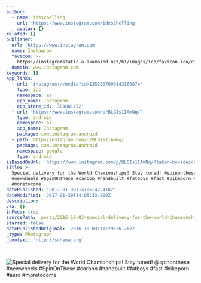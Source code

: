 ```yaml
---
author:
  - name: ideschelling
    url: 'https://www.instagram.com/ideschelling'
    avatar: {}
related: []
publisher:
  url: 'https://www.instagram.com'
  name: Instagram
  favicon: >-
    https://instagramstatic-a.akamaihd.net/h1/images/ico/favicon.ico/dfa85bb1fd63.ico
  domain: www.instagram.com
keywords: []
app_links:
  - url: 'instagram://media?id=1352807003143168874'
    type: ios
    namespace: ai
    app_name: Instagram
    app_store_id: '389801252'
  - url: 'https://www.instagram.com/p/BLGIs1IAmNq/'
    type: android
    namespace: ai
    app_name: Instagram
    package: com.instagram.android
  - path: https/instagram.com/p/BLGIs1IAmNq/
    package: com.instagram.android
    namespace: google
    type: android
isBasedOnUrl: 'https://www.instagram.com/p/BLGIs1IAmNq/?taken-by=ideschelling'
title: >-
  Special delivery for the World Chamionships! Stay tuned! @spinonthese
  #newwheels #SpinOnThese #carbon #handbuilt #fatboys #fast #bikeporn #aero
  #moretocome
datePublished: '2017-01-30T14:05:42.418Z'
dateModified: '2017-01-30T14:05:33.800Z'
description: ''
via: {}
inFeed: true
sourcePath: _posts/2016-10-03-special-delivery-for-the-world-chamionships-stay-tuned-sp.md
starred: false
datePublishedOriginal: '2016-10-03T11:29:26.267Z'
_type: Photograph
_context: 'http://schema.org'

---
```

![Special delivery for the World Chamionships! Stay tuned! @spinonthese #newwheels #SpinOnThese #carbon #handbuilt #fatboys #fast #bikeporn #aero #moretocome](https://scontent.cdninstagram.com/t51.2885-15/s640x640/sh0.08/e35/14583326_200929023667099_7174048238612250624_n.jpg?ig_cache_key=MTM1MjgwNzAwMzE0MzE2ODg3NA%3D%3D.2)